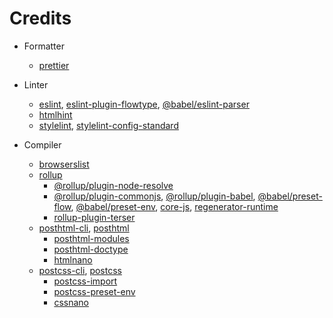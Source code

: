 # Credits

- Formatter
	- [prettier](https://github.com/prettier/prettier)

- Linter
	- [eslint](https://github.com/eslint/eslint), [eslint-plugin-flowtype](https://github.com/gajus/eslint-plugin-flowtype), [@babel/eslint-parser](https://github.com/babel/babel/tree/main/eslint/babel-eslint-parser)
	- [htmlhint](https://github.com/HTMLHint/HTMLHint)
	- [stylelint](https://github.com/stylelint/stylelint), [stylelint-config-standard](https://github.com/stylelint/stylelint-config-standard)

- Compiler
	- [browserslist](https://github.com/browserslist/browserslist)
	- [rollup](https://github.com/rollup/rollup)
		- [@rollup/plugin-node-resolve](https://github.com/rollup/plugins/tree/master/packages/node-resolve)
		- [@rollup/plugin-commonjs](https://github.com/rollup/plugins/tree/master/packages/commonjs), [@rollup/plugin-babel](https://github.com/rollup/plugins/tree/master/packages/babel), [@babel/preset-flow](https://github.com/babel/babel/tree/main/packages/babel-preset-flow), [@babel/preset-env](https://github.com/babel/babel/tree/main/packages/babel-preset-env), [core-js](https://github.com/zloirock/core-js), [regenerator-runtime](https://github.com/facebook/regenerator/tree/main/packages/runtime)
		- [rollup-plugin-terser](https://github.com/TrySound/rollup-plugin-terser)
	- [posthtml-cli](https://github.com/posthtml/posthtml-cli), [posthtml](https://github.com/posthtml/posthtml)
		- [posthtml-modules](https://github.com/posthtml/posthtml-modules)
		- [posthtml-doctype](https://github.com/posthtml/posthtml-doctype)
		- [htmlnano](https://github.com/posthtml/htmlnano)
	- [postcss-cli](https://github.com/postcss/postcss-cli), [postcss](https://github.com/postcss/postcss)
		- [postcss-import](https://github.com/postcss/postcss-import)
		- [postcss-preset-env](https://github.com/csstools/postcss-plugins/tree/main/plugin-packs/postcss-preset-env)
		- [cssnano](https://github.com/cssnano/cssnano)

